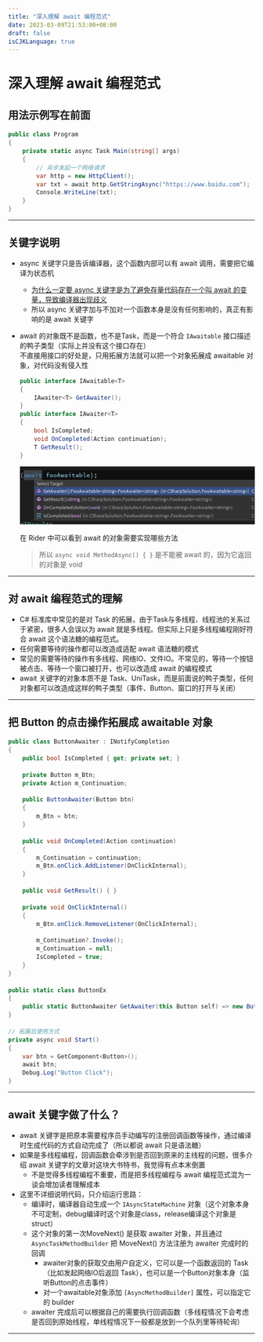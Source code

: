 ```yaml
---
title: "深入理解 await 编程范式"
date: 2023-03-09T21:53:00+08:00
draft: false
isCJKLanguage: true
---
```


# 深入理解 await 编程范式

## 用法示例写在前面

```csharp
public class Program
{
    private static async Task Main(string[] args)
    {
        // 异步发起一个网络请求
        var http = new HttpClient();
        var txt = await http.GetStringAsync("https://www.baidu.com");
        Console.WriteLine(txt);
    }
}
```

---

## 关键字说明

- async 关键字只是告诉编译器，这个函数内部可以有 await 调用，需要把它编译为状态机
    - [为什么一定要 async 关键字是为了避免存量代码存在一个叫 await 的变量，导致编译器出现歧义](https://softwareengineering.stackexchange.com/questions/187492/why-do-we-need-the-async-keyword)
    - 所以 async 关键字加与不加对一个函数本身是没有任何影响的，真正有影响的是 await 关键字
- await 的对象既不是函数，也不是Task，而是一个符合 `IAwaitable` 接口描述的鸭子类型（实际上并没有这个接口存在）  
  不直接用接口的好处是，只用拓展方法就可以把一个对象拓展成 awaitable 对象，对代码没有侵入性
  
    ```csharp
    public interface IAwaitable<T>
    {
        IAwaiter<T> GetAwaiter();
    }
    public interface IAwaiter<T>
    {
        bool IsCompleted;
        void OnCompleted(Action continuation);
        T GetResult();
    }
    ```
  
    ![在 Rider 中可以看到 await 的对象需要实现哪些方法](https://raw.githubusercontent.com/lightjiao/lightjiao.github.io/develop/static/images/073.Untitled.png)
  
    在 Rider 中可以看到 await 的对象需要实现哪些方法
  
    > 所以 `async void MethodAsync() { }` 是不能被 await 的，因为它返回的对象是 void
    > 

---

## 对 await 编程范式的理解

- C# 标准库中常见的是对 Task 的拓展，由于Task与多线程、线程池的关系过于紧密，很多人会误以为 await 就是多线程。但实际上只是多线程编程刚好符合 await 这个语法糖的编程范式。
- 任何需要等待的操作都可以改造成适配 await 语法糖的模式
- 常见的需要等待的操作有多线程、网络IO、文件IO。不常见的，等待一个按钮被点击、等待一个窗口被打开，也可以改造成 await 的编程模式
- await 关键字的对象本质不是 Task、UniTask，而是前面说的鸭子类型，任何对象都可以改造成这样的鸭子类型（事件、Button、窗口的打开与关闭）

---

## 把 Button 的点击操作拓展成 awaitable 对象

```csharp
public class ButtonAwaiter : INotifyCompletion
{
    public bool IsCompleted { get; private set; }

    private Button m_Btn;
    private Action m_Continuation;

    public ButtonAwaiter(Button btn)
    {
        m_Btn = btn;
    }

    public void OnCompleted(Action continuation)
    {
        m_Continuation = continuation;
        m_Btn.onClick.AddListener(OnClickInternal);
    }

    public void GetResult() { }

    private void OnClickInternal()
    {
        m_Btn.onClick.RemoveListener(OnClickInternal);

        m_Continuation?.Invoke();
        m_Continuation = null;
        IsCompleted = true;
    }
}

public static class ButtonEx
{
    public static ButtonAwaiter GetAwaiter(this Button self) => new ButtonAwaiter(self);
}

// 拓展后使用方式
private async void Start()
{
    var btn = GetComponent<Button>();
    await btn;
    Debug.Log("Button Click");
}
```

---

## await 关键字做了什么？

- await 关键字是把原本需要程序员手动编写的注册回调函数等操作，通过编译时生成代码的方式自动完成了（所以都说 await 只是语法糖）
- 如果是多线程编程，回调函数会牵涉到是否回到原来的主线程的问题，很多介绍 await 关键字的文章对这块大书特书，我觉得有点本末倒置
    - 不是觉得多线程编程不重要，而是把多线程编程与 await 编程范式混为一谈会增加读者理解成本
- 这里不详细说明代码，只介绍运行思路：
    - 编译时，编译器自动生成一个 `IAsyncStateMachine` 对象（这个对象本身不可定制，debug编译时这个对象是class，release编译这个对象是struct）
    - 这个对象的第一次MoveNext() 是获取 awaiter 对象，并且通过 `AsyncTaskMethodBuilder` 把 MoveNext() 方法注册为 awaiter 完成时的回调
        - awaiter对象的获取交由用户自定义，它可以是一个函数返回的 Task（比如发起网络IO后返回 Task），也可以是一个Button对象本身（监听Button的点击事件）
        - 对一个awaitable对象添加 `[AsyncMethodBuilder]` 属性，可以指定它的 builder
    - awaiter 完成后可以根据自己的需要执行回调函数（多线程情况下会考虑是否回到原始线程，单线程情况下一般都是放到一个队列里等待轮询）

---

